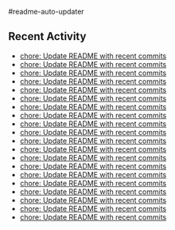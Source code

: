#readme-auto-updater

## Recent Activity
<!-- LATEST_COMMITS:START -->
- [chore: Update README with recent commits](https://github.com/NEO1717/readme-auto-updater/commit/e1a456f37d5009d1abb3b9cd92897122ba8e8456)
- [chore: Update README with recent commits](https://github.com/NEO1717/readme-auto-updater/commit/ee28ce645ebb76ae609e92945889418433d61afd)
- [chore: Update README with recent commits](https://github.com/NEO1717/readme-auto-updater/commit/13de8120f41427690fc3ab68cde4936597057b63)
- [chore: Update README with recent commits](https://github.com/NEO1717/readme-auto-updater/commit/84bf5c73e45f4808278e4ac8b1b70629f0ef6044)
- [chore: Update README with recent commits](https://github.com/NEO1717/readme-auto-updater/commit/6f8227b9d8afcddbb3175ac5e4a35352a6e4ad5a)
- [chore: Update README with recent commits](https://github.com/NEO1717/readme-auto-updater/commit/619146f5f65cf86f54923fd0c6fed2028abb97b9)
- [chore: Update README with recent commits](https://github.com/NEO1717/readme-auto-updater/commit/6a0d0153d0b371150638260e07cea000abb41859)
- [chore: Update README with recent commits](https://github.com/NEO1717/readme-auto-updater/commit/ddb1346b14d4209b16f46dd8e209e0beeb3ffcdd)
- [chore: Update README with recent commits](https://github.com/NEO1717/readme-auto-updater/commit/71a0abfe87987205bb3c74654fa3dc00663dfbb7)
- [chore: Update README with recent commits](https://github.com/NEO1717/readme-auto-updater/commit/a907c419675cf8c9e64ba9b1182c8d283d906aeb)
- [chore: Update README with recent commits](https://github.com/NEO1717/readme-auto-updater/commit/e4485e9a1257495b8989a2bf6183341435408126)
- [chore: Update README with recent commits](https://github.com/NEO1717/readme-auto-updater/commit/2da19da28d54eff2809e68971d994e177840abbc)
- [chore: Update README with recent commits](https://github.com/NEO1717/readme-auto-updater/commit/f0144d8f9b522839b82d0ff77208f63a4db6e38f)
- [chore: Update README with recent commits](https://github.com/NEO1717/readme-auto-updater/commit/55a132d480e81a43f1625f8d5423de247ecf970e)
- [chore: Update README with recent commits](https://github.com/NEO1717/readme-auto-updater/commit/788b1f938097175a48d5012a389cb763982a927b)
- [chore: Update README with recent commits](https://github.com/NEO1717/readme-auto-updater/commit/c2a9ef07a055132158d61625c2d6391102c3ff40)
- [chore: Update README with recent commits](https://github.com/NEO1717/readme-auto-updater/commit/b6b4a24ca372b961d81e17010b6cb04a30faefb4)
- [chore: Update README with recent commits](https://github.com/NEO1717/readme-auto-updater/commit/099e3564423b07d4d970e8cb15eef98f8718e751)
- [chore: Update README with recent commits](https://github.com/NEO1717/readme-auto-updater/commit/ead6db2ba27074baa6e7a518f1bc0ec8047e8141)
- [chore: Update README with recent commits](https://github.com/NEO1717/readme-auto-updater/commit/8173936ac5ecc9042deca55a2c0f10b1bf99edd4)
<!-- LATEST_COMMITS:END -->

